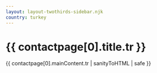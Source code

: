 ```yaml
---
layout: layout-twothirds-sidebar.njk
country: turkey
---
```

<h1>{{ contactpage[0].title.tr }}</h1>
{{ contactpage[0].mainContent.tr | sanityToHTML | safe }}


